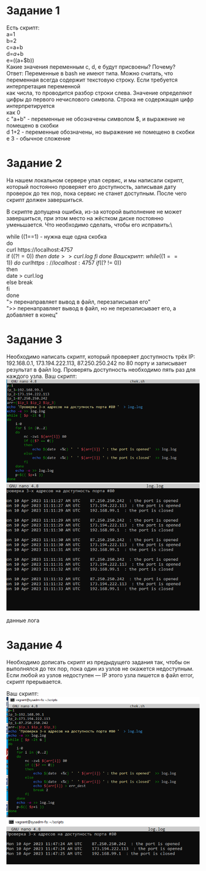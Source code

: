 # Задание 1
Есть скрипт:\
a=1\
b=2\
c=a+b\
d=$a+$b\
e=$(($a+$b))\
Какие значения переменным c, d, e будут присвоены? Почему?\
Ответ: Переменные в bash не имеют типа. Можно считать, что переменная всегда содержит текстовую строку. Если требуется интерпретация переменной\
как числа, то проводится разбор строки слева. Значение определяют цифры до первого нечислового символа. Строка не содержащая цифр интерпретируется\
как 0\
c           "a+b"	- переменные не обозначены символом $, и выражение не помещено в скобки\
d	          1+2   - переменные обозначены, но выражение не помещено в скобки\
e	          3 - обычное сложение
# Задание 2
На нашем локальном сервере упал сервис, и мы написали скрипт, который постоянно проверяет его доступность, записывая дату проверок до тех пор, пока сервис не станет доступным. После чего скрипт должен завершиться.

В скрипте допущена ошибка, из-за которой выполнение не может завершиться, при этом место на жёстком диске постоянно уменьшается. Что необходимо сделать, чтобы его исправить:\

while ((1==1) - нужна еще одна скобка\
do\
	curl https://localhost:4757 \
	if (($? != 0))\
	then\
		date >> curl.log \
	fi\
done\
Ваш скрипт:\
 while ((1==1))\
  do\
    curl https://localhost:4757 \
    if (($? != 0))\
    then\
      date > curl.log\
    else
      break\
    fi\
  done\
  "> перенаправляет вывод в файл, перезаписывая его"\
  ">> перенаправляет вывод в файл, но не перезаписывает его, а добавляет в конец"
# Задание 3
Необходимо написать скрипт, который проверяет доступность трёх IP: 192.168.0.1, 173.194.222.113, 87.250.250.242 по 80 порту и записывает результат в файл log. Проверять доступность необходимо пять раз для каждого узла.
Ваш скрипт:\
![skript](https://github.com/EVolgina/devops-netilogy15/blob/main/skript.PNG)
![log](https://github.com/EVolgina/devops-netilogy15/blob/main/log.PNG)

данные лога

# Задание 4
Необходимо дописать скрипт из предыдущего задания так, чтобы он выполнялся до тех пор, пока один из узлов не окажется недоступным. Если любой из узлов недоступен — IP этого узла пишется в файл error, скрипт прерывается.

Ваш скрипт:
![script](https://github.com/EVolgina/devops-netilogy15/blob/main/скрипт2.PNG)
![log2](https://github.com/EVolgina/devops-netilogy15/blob/main/log2.PNG)
